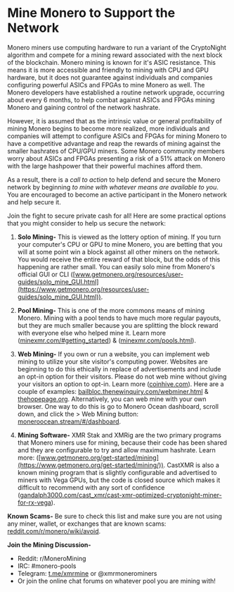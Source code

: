 # Mine Monero to Support the Network

Monero miners use computing hardware to run a variant of the CryptoNight algorithm and compete for a mining reward associated with the next block of the blockchain. Monero mining is known for it's ASIC resistance. This means it is more accessible and friendly to mining with CPU and GPU hardware, but it does not guarantee against individuals and companies configuring powerful ASICs and FPGAs to mine Monero as well. The Monero developers have established a routine network upgrade, occurring about every 6 months, to help combat against ASICs and FPGAs mining Monero and gaining control of the network hashrate.

However, it is assumed that as the intrinsic value or general profitability of mining Monero begins to become more realized, more individuals and companies will attempt to configure ASICs and FPGAs for mining Monero to have a competitive advantage and reap the rewards of mining against the smaller hashrates of CPU/GPU miners. Some Monero community members worry about ASICs and FPGAs presenting a risk of a 51% attack on Monero with the large hashpower that their powerful machines afford them.

As a result, there is a *call to action* to help defend and secure the Monero network by beginning *to mine with whatever means are available to you*. You are encouraged to become an active participant in the Monero network and help secure it.

Join the fight to secure private cash for all! Here are some practical options that you might consider to help us secure the network:

1. **Solo Mining-** This is viewed as the lottery option of mining. If you turn your computer's CPU or GPU to mine Monero, you are betting that you will at some point win a block against all other miners on the network. You would receive the entire reward of that block, but the odds of this happening are rather small. You can easily solo mine from Monero's official GUI or CLI ([www.getmonero.org/resources/user-guides/solo_mine_GUI.html](https://www.getmonero.org/resources/user-guides/solo_mine_GUI.html)).

2. **Pool Mining-** This is one of the more commons means of mining Monero. Mining with a pool tends to have much more regular payouts, but they are much smaller because you are splitting the block reward with everyone else who helped mine it. Learn more ([minexmr.com/#getting_started](https://minexmr.com/#getting_started)) & ([minexmr.com/pools.html](https://minexmr.com/pools.html)).

3. **Web Mining-** If you own or run a website, you can implement web mining to utilize your site visitor's computing power. Websites are beginning to do this ethically in replace of advertisements and include an opt-in option for their visitors. Please do not web mine without giving your visitors an option to opt-in. Learn more ([coinhive.com](https://coinhive.com/)). Here are a couple of examples: [bailbloc.thenewinquiry.com/webminer.html](https://bailbloc.thenewinquiry.com/webminer.html) & [thehopepage.org](https://www.thehopepage.org/). Alternatively, you can web mine with your own browser. One way to do this is go to Monero Ocean dashboard, scroll down, and click the > Web Mining button: [moneroocean.stream/#/dashboard](https://moneroocean.stream/#/dashboard).

4. **Mining Software-** XMR Stak and XMRig are the two primary programs that Monero miners use for mining, because their code has been shared and they are configurable to try and allow maximum hashrate. Learn more: ([www.getmonero.org/get-started/mining](https://www.getmonero.org/get-started/mining/)). CastXMR is also a known mining program that is slightly configurable and advertised to miners with Vega GPUs, but the code is closed source which makes it difficult to recommend with any sort of confidence ([gandalph3000.com/cast_xmr/cast-xmr-optimized-cryptonight-miner-for-rx-vega](http://www.gandalph3000.com/cast_xmr/cast-xmr-optimized-cryptonight-miner-for-rx-vega/)).

**Known Scams-** Be sure to check this list and make sure you are not using any miner, wallet, or exchanges that are known scams: [reddit.com/r/monero/wiki/avoid](https://www.reddit.com/r/monero/wiki/avoid/).

**Join the Mining Discussion-**

   - Reddit: r/MoneroMining
   - IRC: #monero-pools
   - Telegram: [t.me/xmrmine](https://t.me/xmrmine) or @xmrmonerominers
   - Or join the online chat forums on whatever pool you are mining with!

